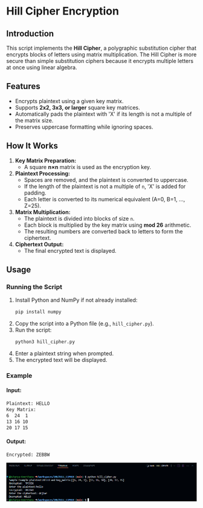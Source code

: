 # **Hill Cipher Encryption**  

## **Introduction**  
This script implements the **Hill Cipher**, a polygraphic substitution cipher that encrypts blocks of letters using matrix multiplication. The Hill Cipher is more secure than simple substitution ciphers because it encrypts multiple letters at once using linear algebra.  

## **Features**  
- Encrypts plaintext using a given key matrix.  
- Supports **2x2, 3x3, or larger** square key matrices.  
- Automatically pads the plaintext with 'X' if its length is not a multiple of the matrix size.  
- Preserves uppercase formatting while ignoring spaces.  

## **How It Works**  
1. **Key Matrix Preparation:**  
   - A square **n×n** matrix is used as the encryption key.  
2. **Plaintext Processing:**  
   - Spaces are removed, and the plaintext is converted to uppercase.  
   - If the length of the plaintext is not a multiple of `n`, 'X' is added for padding.  
   - Each letter is converted to its numerical equivalent (A=0, B=1, ..., Z=25).  
3. **Matrix Multiplication:**  
   - The plaintext is divided into blocks of size `n`.  
   - Each block is multiplied by the key matrix using **mod 26** arithmetic.  
   - The resulting numbers are converted back to letters to form the ciphertext.  
4. **Ciphertext Output:**  
   - The final encrypted text is displayed.  

## **Usage**  
### **Running the Script**  
1. Install Python and NumPy if not already installed:  
   ```bash  
   pip install numpy  
   ```  
2. Copy the script into a Python file (e.g., `hill_cipher.py`).  
3. Run the script:  
   ```bash  
   python3 hill_cipher.py  
   ```  
4. Enter a plaintext string when prompted.  
5. The encrypted text will be displayed.  

### **Example**  
#### **Input:**  
```
Plaintext: HELLO  
Key Matrix:  
6  24  1  
13 16 10  
20 17 15  
```  
#### **Output:**  
```
Encrypted: ZEBBW  
```  
![alt text](image-1.png)
 ```
```   

